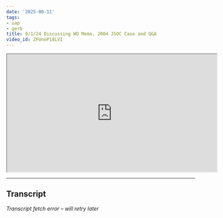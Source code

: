 ```yaml
---
date: '2025-08-11'
tags:
- uap
- gerb
title: 9/1/24 Discussing WD Memo, 2004 JSOC Case and Q&A
video_id: ZFUneP18LVI
---
```


<iframe width="560" height="315" src="https://www.youtube.com/embed/ZFUneP18LVI" allowfullscreen></iframe>

---

## Transcript
*Transcript fetch error – will retry later*